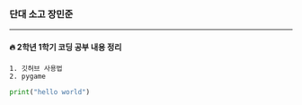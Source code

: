 ### 단대 소고 장민준

---

#### 🔥 2학년 1학기 코딩 공부 내용 정리

    1. 깃허브 사용법
    2. pygame

```python
print("hello world")
```

